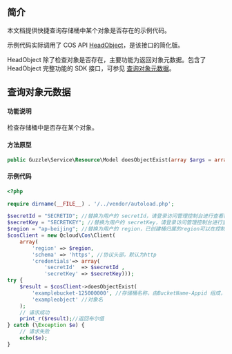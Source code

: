 ## 简介

本文档提供快捷查询存储桶中某个对象是否存在的示例代码。

示例代码实际调用了 COS API [HeadObject](https://intl.cloud.tencent.com/document/product/436/7745)，是该接口的简化版。

HeadObject 除了检查对象是否存在，主要功能为返回对象元数据。包含了 HeadObject 完整功能的 SDK 接口，可参见 [查询对象元数据](https://intl.cloud.tencent.com/document/product/436/37688)。


## 查询对象元数据

#### 功能说明

检查存储桶中是否存在某个对象。

#### 方法原型

```php
public Guzzle\Service\Resource\Model doesObjectExist(array $args = array());
```

#### 示例代码

[//]: # ".cssg-snippet-object-exist"

```php
<?php

require dirname(__FILE__) . '/../vendor/autoload.php';

$secretId = "SECRETID"; //替换为用户的 secretId，请登录访问管理控制台进行查看和管理，https://console.cloud.tencent.com/cam/capi
$secretKey = "SECRETKEY"; //替换为用户的 secretKey，请登录访问管理控制台进行查看和管理，https://console.cloud.tencent.com/cam/capi
$region = "ap-beijing"; //替换为用户的 region，已创建桶归属的region可以在控制台查看，https://console.cloud.tencent.com/cos5/bucket
$cosClient = new Qcloud\Cos\Client(
    array(
        'region' => $region,
        'schema' => 'https', //协议头部，默认为http
        'credentials'=> array(
            'secretId'  => $secretId ,
            'secretKey' => $secretKey)));
try {
    $result = $cosClient->doesObjectExist(
        'examplebucket-125000000', //存储桶名称，由BucketName-Appid 组成，可以在COS控制台查看 https://console.cloud.tencent.com/cos5/bucket
        'exampleobject' //对象名
    );
    // 请求成功
    print_r($result);//返回布尔值
} catch (\Exception $e) {
    // 请求失败
    echo($e);
}
```


